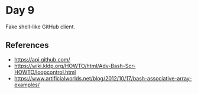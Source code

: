 Day 9
=====

Fake shell-like GitHub client.

References
----------

* https://api.github.com/
* https://wiki.kldp.org/HOWTO/html/Adv-Bash-Scr-HOWTO/loopcontrol.html
* https://www.artificialworlds.net/blog/2012/10/17/bash-associative-array-examples/

